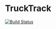 # TruckTrack

[![Build Status](https://travis-ci.org/ntzm/trucktrack.svg?branch=master)](https://travis-ci.org/ntzm/trucktrack)

